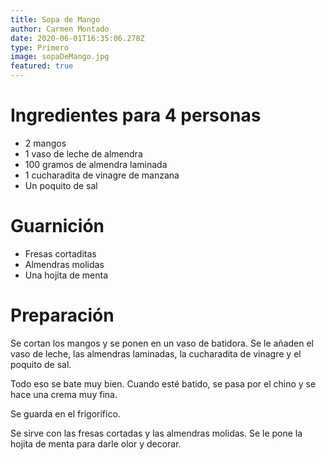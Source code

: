```yaml
---
title: Sopa de Mango
author: Carmen Montado
date: 2020-06-01T16:35:06.278Z
type: Primero
image: sopaDeMango.jpg
featured: true
---
```


# Ingredientes para 4 personas

- 2 mangos
- 1 vaso de leche de almendra
- 100 gramos de almendra laminada
- 1 cucharadita de vinagre de manzana
- Un poquito de sal

# Guarnición

- Fresas cortaditas
- Almendras molidas
- Una hojita de menta

# Preparación

Se cortan los mangos y se ponen en un vaso de batidora.
Se le añaden el vaso de leche, las almendras laminadas, la cucharadita de vinagre y
el poquito de sal.

Todo eso se bate muy bien. Cuando esté batido, se pasa por el chino y se hace una crema muy fina.

Se guarda en el frigorífico.

Se sirve con las fresas cortadas y las almendras molidas. Se le pone la hojita de menta para darle olor y decorar.
